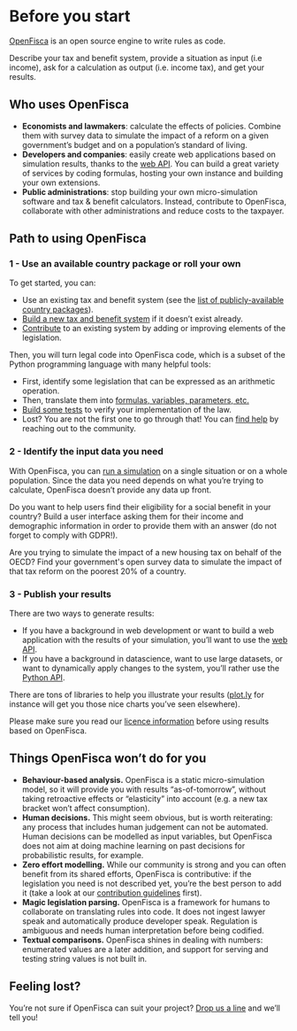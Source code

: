 # <i class="fas fa-home"></i> Before you start

[OpenFisca](https://openfisca.org) is an open source engine to write rules as code.

Describe your tax and benefit system, provide a situation as input (i.e income), ask for a calculation as output (i.e. income tax), and get your results.

## Who uses OpenFisca

* **Economists and lawmakers**: calculate the effects of policies. Combine them with survey data to simulate the impact of a reform on a given government’s budget and on a population’s standard of living.
* **Developers and companies**: easily create web applications based on simulation results, thanks to the [web API](openfisca-web-api/index.md). You can build a great variety of services by coding formulas, hosting your own instance and building your own extensions.
* **Public administrations**: stop building your own micro-simulation software and tax & benefit calculators. Instead, contribute to OpenFisca, collaborate with other administrations and reduce costs to the taxpayer.

## Path to using OpenFisca

### 1 - Use an available country package or roll your own

To get started, you can:

* Use an existing tax and benefit system (see the [list of publicly-available country packages](https://openfisca.org/en/countries/)).
* [Build a new tax and benefit system](coding-the-legislation/bootstrapping_a_new_country_package.md) if it doesn’t exist already.
* [Contribute](contribute/index.md) to an existing system by adding or improving elements of the legislation.

Then, you will turn legal code into OpenFisca code, which is a subset of the Python programming language with many helpful tools:

* First, identify some legislation that can be expressed as an arithmetic operation.
* Then, translate them into [formulas, variables, parameters, etc.](coding-the-legislation/index.md)
* [Build some tests](coding-the-legislation/writing_yaml_tests.md) to verify your implementation of the law.
* Lost? You are not the first one to go through that! You can [find help](find-help.md) by reaching out to the community.

### 2 - Identify the input data you need

With OpenFisca, you can [run a simulation](simulate/index.md) on a single situation or on a whole population. Since the data you need depends on what you’re trying to calculate, OpenFisca doesn’t provide any data up front.

Do you want to help users find their eligibility for a social benefit in your country? Build a user interface asking them for their income and demographic information in order to provide them with an answer (do not forget to comply with GDPR!).

Are you trying to simulate the impact of a new housing tax on behalf of the OECD? Find your government's open survey data to simulate the impact of that tax reform on the poorest 20% of a country.

### 3 - Publish your results

There are two ways to generate results:

* If you have a background in web development or want to build a web application with the results of your simulation, you’ll want to use the [web API](openfisca-web-api/index.md).
* If you have a background in datascience, want to use large datasets, or want to dynamically apply changes to the system, you’ll rather use the [Python API](openfisca-python-api/index.md).

There are tons of libraries to help you illustrate your results ([plot.ly](https://plot.ly) for instance will get you those nice charts you’ve seen elsewhere).

Please make sure you read our [licence information](licence.md) before using results based on OpenFisca.

## Things OpenFisca won’t do for you

* **Behaviour-based analysis.** OpenFisca is a static micro-simulation model, so it will provide you with results “as-of-tomorrow”, without taking retroactive effects or “elasticity” into account (e.g. a new tax bracket won’t affect consumption).
* **Human decisions.** This might seem obvious, but is worth reiterating: any process that includes human judgement can not be automated. Human decisions can be modelled as input variables, but OpenFisca does not aim at doing machine learning on past decisions for probabilistic results, for example.
* **Zero effort modelling.** While our community is strong and you can often benefit from its shared efforts, OpenFisca is contributive: if the legislation you need is not described yet, you’re the best person to add it (take a look at our [contribution guidelines](contribute/index.md) first).
* **Magic legislation parsing.** OpenFisca is a framework for humans to collaborate on translating rules into code. It does not ingest lawyer speak and automatically produce developer speak. Regulation is ambiguous and needs human interpretation before being codified.
* **Textual comparisons.** OpenFisca shines in dealing with numbers: enumerated values are a later addition, and support for serving and testing string values is not built in.

## Feeling lost?

You’re not sure if OpenFisca can suit your project? [Drop us a line](mailto:contact@openfisca.org?subject=Contact%20from%20doc) and we’ll tell you!
